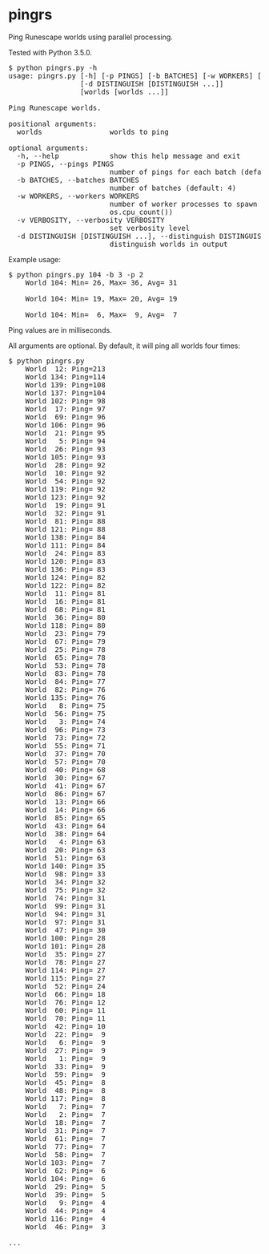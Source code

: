 # pingrs
Ping Runescape worlds using parallel processing.

Tested with Python 3.5.0.

<pre>
$ python pingrs.py -h
usage: pingrs.py [-h] [-p PINGS] [-b BATCHES] [-w WORKERS] [-v VERBOSITY]
                 [-d DISTINGUISH [DISTINGUISH ...]]
                 [worlds [worlds ...]]

Ping Runescape worlds.

positional arguments:
  worlds                worlds to ping

optional arguments:
  -h, --help            show this help message and exit
  -p PINGS, --pings PINGS
                        number of pings for each batch (default: 1)
  -b BATCHES, --batches BATCHES
                        number of batches (default: 4)
  -w WORKERS, --workers WORKERS
                        number of worker processes to spawn (default:
                        os.cpu_count())
  -v VERBOSITY, --verbosity VERBOSITY
                        set verbosity level
  -d DISTINGUISH [DISTINGUISH ...], --distinguish DISTINGUISH [DISTINGUISH ...]
                        distinguish worlds in output
</pre>

Example usage:
<pre>
$ python pingrs.py 104 -b 3 -p 2
    World 104: Min= 26, Max= 36, Avg= 31

    World 104: Min= 19, Max= 20, Avg= 19

    World 104: Min=  6, Max=  9, Avg=  7
</pre>

Ping values are in milliseconds.

All arguments are optional. By default, it will ping all worlds four times:

<pre>
$ python pingrs.py
    World  12: Ping=213
    World 134: Ping=114
    World 139: Ping=108
    World 137: Ping=104
    World 102: Ping= 98
    World  17: Ping= 97
    World  69: Ping= 96
    World 106: Ping= 96
    World  21: Ping= 95
    World   5: Ping= 94
    World  26: Ping= 93
    World 105: Ping= 93
    World  28: Ping= 92
    World  10: Ping= 92
    World  54: Ping= 92
    World 119: Ping= 92
    World 123: Ping= 92
    World  19: Ping= 91
    World  32: Ping= 91
    World  81: Ping= 88
    World 121: Ping= 88
    World 138: Ping= 84
    World 111: Ping= 84
    World  24: Ping= 83
    World 120: Ping= 83
    World 136: Ping= 83
    World 124: Ping= 82
    World 122: Ping= 82
    World  11: Ping= 81
    World  16: Ping= 81
    World  68: Ping= 81
    World  36: Ping= 80
    World 118: Ping= 80
    World  23: Ping= 79
    World  67: Ping= 79
    World  25: Ping= 78
    World  65: Ping= 78
    World  53: Ping= 78
    World  83: Ping= 78
    World  84: Ping= 77
    World  82: Ping= 76
    World 135: Ping= 76
    World   8: Ping= 75
    World  56: Ping= 75
    World   3: Ping= 74
    World  96: Ping= 73
    World  73: Ping= 72
    World  55: Ping= 71
    World  37: Ping= 70
    World  57: Ping= 70
    World  40: Ping= 68
    World  30: Ping= 67
    World  41: Ping= 67
    World  86: Ping= 67
    World  13: Ping= 66
    World  14: Ping= 66
    World  85: Ping= 65
    World  43: Ping= 64
    World  38: Ping= 64
    World   4: Ping= 63
    World  20: Ping= 63
    World  51: Ping= 63
    World 140: Ping= 35
    World  98: Ping= 33
    World  34: Ping= 32
    World  75: Ping= 32
    World  74: Ping= 31
    World  99: Ping= 31
    World  94: Ping= 31
    World  97: Ping= 31
    World  47: Ping= 30
    World 100: Ping= 28
    World 101: Ping= 28
    World  35: Ping= 27
    World  78: Ping= 27
    World 114: Ping= 27
    World 115: Ping= 27
    World  52: Ping= 24
    World  66: Ping= 18
    World  76: Ping= 12
    World  60: Ping= 11
    World  70: Ping= 11
    World  42: Ping= 10
    World  22: Ping=  9
    World   6: Ping=  9
    World  27: Ping=  9
    World   1: Ping=  9
    World  33: Ping=  9
    World  59: Ping=  9
    World  45: Ping=  8
    World  48: Ping=  8
    World 117: Ping=  8
    World   7: Ping=  7
    World   2: Ping=  7
    World  18: Ping=  7
    World  31: Ping=  7
    World  61: Ping=  7
    World  77: Ping=  7
    World  58: Ping=  7
    World 103: Ping=  7
    World  62: Ping=  6
    World 104: Ping=  6
    World  29: Ping=  5
    World  39: Ping=  5
    World   9: Ping=  4
    World  44: Ping=  4
    World 116: Ping=  4
    World  46: Ping=  3

...
</pre>